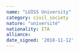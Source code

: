 ```yaml
---
name: "LUISS University"
category: civil_society
nature: "université"
nationality: ITA
alliance: 
date_signed: '2018-11-12'
---
```

    